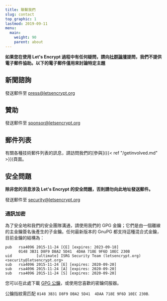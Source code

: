 ```yaml
---
title: 聯繫我們
slug: contact
top_graphic: 1
lastmod: 2019-09-11
menu:
  main:
    weight: 90
    parent: about
---
```


**如果您在使用 Let's Encrypt 過程中有任何疑問，請向[社群論壇](https://community.letsencrypt.org)提問，我們不提供電子郵件協助。以下的電子郵件僅用來討論特定主題**

## 新聞諮詢

發送郵件至 [press@letsencrypt.org](mailto:press@letsencrypt.org)

## 贊助

發送郵件至 [sponsor@letsencrypt.org](mailto:sponsor@letsencrypt.org)

## 郵件列表

有關各種技術郵件列表的訊息，請訪問我們的[參與]({{< ref "/getinvolved.md" >}})頁面。

## 安全問題

**除非您的消息涉及 Let's Encrypt 的安全問題，否則請勿向此地址發送郵件。**

發送郵件至 [security@letsencrypt.org](mailto:security@letsencrypt.org)

### 通訊加密

為了安全地和我們的安全團隊溝通，請使用我們的 GPG 金鑰；它們是由一個離線的主金鑰簽名後產生的子金鑰。任何最新版本的 GnuPG 都支持這種混合式金鑰，目前金鑰的結構為：

```
pub   rsa4096 2015-11-24 [CE] [expires: 2023-09-18]
      0148 3B31 D8F9 DBA2 5D41  4DAA 718E 9F6D 10EC 230B
uid           [ultimate] ISRG Security Team (letsencrypt.org) <security@letsencrypt.org>
sub   rsa4096 2015-11-24 [E] [expires: 2020-09-20]
sub   rsa4096 2015-11-24 [A] [expires: 2020-09-20]
sub   rsa4096 2015-11-24 [S] [expires: 2020-09-20]
```

您可以在此處下載 [GPG 公鑰](/security_letsencrypt.org-publickey.asc)，或使用您喜歡的密鑰伺服器。

公鑰指紋需匹配 `0148 3B31 D8F9 DBA2 5D41  4DAA 718E 9F6D 10EC 230B`.
